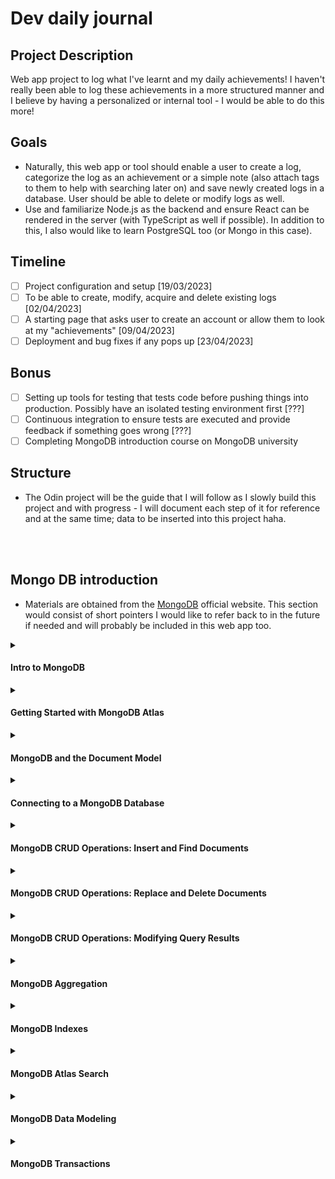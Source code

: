 # Dev daily journal
## Project Description
Web app project to log what I've learnt and my daily achievements! I haven't really been able to log these achievements in a more structured manner and I believe by having a personalized or internal tool - I would be able to do this more!

## Goals
- Naturally, this web app or tool should enable a user to create a log, categorize the log as an achievement or a simple note (also attach tags to them to help with searching later on) and save newly created logs in a database. User should be able to delete or modify logs as well.
- Use and familiarize Node.js as the backend and ensure React can be rendered in the server (with TypeScript as well if possible). In addition to this, I also would like to learn PostgreSQL too (or Mongo in this case).

## Timeline
- [ ] Project configuration and setup [19/03/2023]
- [ ] To be able to create, modify, acquire and delete existing logs [02/04/2023]
- [ ] A starting page that asks user to create an account or allow them to look at my "achievements" [09/04/2023]
- [ ] Deployment and bug fixes if any pops up [23/04/2023]

## Bonus
- [ ] Setting up tools for testing that tests code before pushing things into production. Possibly have an isolated testing environment first [???]
- [ ] Continuous integration to ensure tests are executed and provide feedback if something goes wrong [???]
- [ ] Completing MongoDB introduction course on MongoDB university

## Structure
- The Odin project will be the guide that I will follow as I slowly build this project and with progress - I will document each step of it for reference and at the same time; data to be inserted into this project haha. 

<br/><br/>

## Mongo DB introduction
- Materials are obtained from the [MongoDB](https://learn.mongodb.com/learning-paths/introduction-to-mongodb) official website. This section would consist of short pointers I would like to refer back to in the future if needed and will probably be included in this web app too.

<details><summary><h4>Intro to MongoDB</h4></summary>
<ul>
  <li>Notable keywords; CRUD with MongoDB, search experience, aggregation, indexing, data modeling and transactions</li>
  <li>All exercises are done via IDE on MongoDB course (which is connected to an Atlas cluster)</li>
</ul>
</details>

<details><summary><h4>Getting Started with MongoDB Atlas</h4></summary>
  <ol>
    <li><details><summary><h4>Introduction to MongoDB - Developer Data Platform</h4></summary>
      <ul>
        <li>Database as a serivce (DBaaS) - do not need to configure or manage database but Atlas would do this for us</li>
        <li>Replica Set: data is stored in more than one server (a group of server that holds data). Redundancy and availability</li>
        <li>Type of instances: Clusters (Shared & Dedicated) - serveral mongo servers working  together</li>
        <li>Type of instances: Serverless - charge based on usage and will scale depending  on needs</li>
        <li>Has data API, graphQL API and triggers to enable event driven architecture</li>
      </ul>
    </details></li>
    <li><details>
    <summary><h4>Creating and deploying at Atlas cluster</h4></summary>
      <ul>
        <li>Organizations - define and manager userss and teams</li>
        <li>Projects - create separate projects for development, testing and production</li>
        <li>Add database user for SSH purposes</li>
        <li>Remember add own IP address (or any other) so that MongoDB Atlas doesn't block as it blocks everything but anything within Atlas themselves</li>
        <li>Data explorer can be used to visualize existing data in clusters</li>
      </ul>
    </details></li>
  </ol>
</details>

<details><summary><h4>MongoDB and the Document Model</h4></summary>
  <ol>
    <li><details><summary><h4>MongoDB database</h4></summary>
      <ul>
        <li>MongoDB stored as documents similar to JSON - able to use one format for any applicaitons</li>
        <li>Document - basic unit of data in MongoDB</li>
        <li>Collection - set of documents (structure may not be the same within collection since a document has flexible schema)</li>
        <li>Database - set of collections</li>
        <li>Atlas offers full text search and data visualization</li>
     </ul>
    </details></li>
    <li><details><summary><h4>MongoDB Document Model</h4></summary>
      <ul>
        <li>Documents displayed in JSON and stored in BSON (extension of JSON but in binary which supports multiple different data types) on database.</li>
        <li>Every document requires <code>_id</code> field, if document doesn't have one - MongoDB auto generates ObjectId to represent <code>_id</code> field</li>
        <li>Collections can have different documents schemas in it (because schema is flexbile as it supports polymorphic documents).</li>
        <li>To have more control over database, can have optional schema validation in placed. This can be used to constraint structure of documents.</li> 
       </ul>
    </details></li>
    <li><details><summary><h4>Managing Databases, Collections, and Documents in Atlas Data Explorer</h4></summary>
      <ul>
        <li>Atlas Data Explorer - can create collections or databases and insert documents into databases as required</li>
        <li>Atlas UI - useful for testing purposes</li>
       </ul>
    </details></li>
  </ol>
</details>

<details><summary><h4>Connecting to a MongoDB Database</h4></summary>
  <ol>
    <li><details><summary><h4>Using MongoDB connection strings</h4></summary>
      <ul>
        <li>Connection strings allows us to connect to cluster and work with data. It describes host that we will be using and the options for connecting to MongoDB database</li>
        <li>Connecting string can be used to connect from mongo shell, mongo compass or to any other app</li>
        <li>There exists two formats of connecting string - standard format and DNS seed list format</li>
        <li>Standard format used to connect to standalone clusters, replica sets or sharded clusters</li>
        <li>DNS seed list format provides a DNS server list to connection string. This provides flexibility of deployment and can change servers in rotation without reconfiguring clients.</li>
        <li>Connection string consists of username and password (created database users that have access to database), host and optional port number to database and lastly, additional options</li>
     </ul>
    </details></li>
    <li><details><summary><h4>Connecting to a MongoDB Atlas Cluster with the Shell</h4></summary>
      <ul>
        <li>Will require mongosh to connect into our cluster locally via CLI with provided connection string</li>
        <li>mongosh is a Node.js REPL environment and will enable us to utilize JavaScript languages within the shell</li>
     </ul>
    </details></li>
    <li><details><summary><h4>Connecting to a MongoDB Atlas Cluster with MongoDB Compass</h4></summary>
      <ul>
        <li>GUI to allow us to query and analyze data in cluster</li>
        <li>Enable us to acquire statistical summary of databases existing in cluster</li>
     </ul>
    </details></li>
    <li><details><summary><h4>Connecting to a MongoDB Atlas Cluster from an Application</h4></summary>
      <ul>
        <li>MongoDB drivers allow us to connect database to application using programming language of our choice with provided connection string</li>
        <li>MongoDB documentation to use for configuration and setting up connection to MongoDB database</li>
     </ul>
    </details></li>
    <li><details><summary><h4>Troubleshooting MongoDB Atlas connection errors</h4></summary>
      <ul>
        <li>Network access errors - can be due to not adding IP address for network access</li>
        <li>User authentication errors - can be due to not including password</li>
     </ul>
    </details></li>
  </ol>
</details>

<details><summary><h4>MongoDB CRUD Operations: Insert and Find Documents</h4></summary>
  <ol>
    <li><details><summary><h4>Inserting documents in a MongoDB Collection</h4></summary>
      <ul>
        <li><code>insertOne()</code> and <code>insertMany()</code> are the relevant code to insert documents.</li>
        <li>Note that with the use of <code>insertOne()</code>, if the collection targeted for document insertion does not exist. It will create the collection automatically. This is worth noting as it causes collections to be created unnecessarily.</li>
     </ul>
    </details></li>
    <li><details><summary><h4>Finding documents in a MongoDB Collection</h4></summary>
      <ul>
        <li><code>use database-name</code> will allow us to utilize the database has the relevant collections included. Next, <code>db.collection-name.find()</code> will return documents that can be found in the collection-name inputted.</li>
        <li>To specify what fields/values a document should have - <code>db.collection-name.find({ field-name: value })</code> can be used. This ensures that we want a specific key/field name to contain a specific value</li>
        <li>To target multiple value for a key/field name - <code>db.collection-name.find({ field-name: { $in: [value-one, value-two] } })</code> can be considered where the values we are looking for can be value-one or value-two.</li>
      </ul>
    </details></li>
    <li><details><summary><h4>Finding documents in a MongoDB by using Comparison Operators</h4></summary>
      <ul>
        <li>Examples of comparison operators can be as such <code>$gt</code>, <code>$lt</code>, <code>$gte</code> and <code>$lte</code></li>
        <li>An example of utilizing a comparison operator is <code>db.collection-name.find({ field-name: { $gt: 50 } })</code></li>. Note that in this case <code>field-name</code> could just be a field-name specifically or object.field-name (object is the sub document within a document) - depending on the structure of the document.
        <li>Note that if there is an array of items and even if one item fulfills the comparison operator or condition - the document is retrieved along with the entire array of items (even ones that do not fulfill the condition)</li>
        <li>Those are not the only comparison operator that exists.</li>
      </ul>
    </details></li>
    <li><details><summary><h4>Querying on Array Elements in MongoDB</h4></summary>
      <ul>
        <li>Notice the difference between the two queries. <code>db.collection-name.find({field-name: value})</code> and <code>db.collection-name.find({field-name: {$elemMatch: {$eq: value}}})</code>. The first will return any item with the field that has the scalar value (value does not need to be in an array). The second will return a items with the matching values found in an array for the specified field. The difference is that the second will require values to be in an array.</li>
        <li>Can use <code>$elemMatch</code> to also acquire items that meet the query criteria included. Example, <code>db.collection-name.findOne({sub-document-name: {$elemMatch: {field-name: value, another-field-name: {$lt : value}, other-field-name: {$gte : another value}}}})</code>. This example will provided us with one item that meets the three queries/conditions listed for three separate fields.</li>
      </ul>
    </details></li>
    <li><details><summary><h4>Finding Documents by Using Logical Operators</h4></summary>
      <ul>
        <li>The two logical operators will be $and & $or operators. Example, <code>db.collection-name.find({$and: [{field-name: value}, {another-field-name: {$gte: greater-value}}]})</code>. This can also be accomplished implicitly via <code>db.collection-name.find({field-name: value, another-field-name: {$gte: greater-value}})</code>.</li>
        <li>The $or operator is exactly the same syntax. You can also combine a single query with multiple $or and $and operator together. Note that explicit $and is required first when intention is to have two same $or being used together as the first $or operator will override the subsequent operator as it defies the JSON object structure with all keys required to be unique.</li>
        <li>Example for better visualization 
          <pre><code>
          db.routes.find({
            $and: [
                { $or: [{ dst_airport: "SEA" }, { src_airport: "SEA" }] },
                { $or: [{ "airline.name": "American Airlines" }, { airplane: 320 }] },
              ]
            })
         </code></pre>
        </li>
        <li>Example from assignment to access a sub document with a comparison operator within it - <code>db.sales.find({ couponUsed: true,  purchaseMethod: "Online", "customer.age": { $lte: 25 } })</code></li>
        <li>
          <b>Note.</b> If there are sub documents present, and you are looking to check that the sub-documents has a specific value with the specified field - use the dot notation method to do this. There is a big difference between both code blocks included below
          <pre><code>
          db.sales.find({
            $or: [{ items: {name: "notepad", tags: "school"}}]
          })
          </pre></code>
          <pre><code>
          db.sales.find({
            $or: [{ "items.name": "pens" }, { "items.tags": "writing" }],
          })
          </code></pre>
          The first is we have an <code>$or</code> comparison operator (which in this case isn't really neccessary anymore) to look for an items sub document to have that specific object (if any other items sub documents with object structure that differs from this - it will not meet the query's expression then and will not show up on results). The second in this case looks for <b>any</b> items sub document with either of the fields (checks if it exists) along with the value provided. If any is true, the document will show up regardless of the <a href="https://stackoverflow.com/questions/38129635/mongodb-accessing-subdocuments" target="_blank">object structure</a>.
        </li>
      </ul>
    </details></li>
  </ol>
</details>

<details><summary><h4>MongoDB CRUD Operations: Replace and Delete Documents</h4></summary>
  <ol>
    <li><details><summary><h4>Replacing a Document in MongoDB</h4></summary>
      <ul>
        <li>Using the <code>db.collection-name.replaceOne(filter, replacement, options)</code> will allow us to replace a document within a collection.</li>
        <li>In this case, <code>filter</code> would typically consist of a way to uniquely identify a document within the collection. Additionally, <code>replacement</code> would contain an updated version of the document (excluding its id field) to replace the existing document within our collection.</li>
      </ul>
    </details></li>
    <li><details><summary><h4>Updating a Document in MongoDB</h4></summary>
      <ul>
        <li>Commands to use - <code>updateOne(filter, update, options)</code> along with update operators - <code>$set</code> and <code>$push</code> along with <code>upsert</code> will be taught in this section which are used within the parameters of the <code>updateOne</code> method provided</li>
        <li><code>$set</code> operator can be used to add new fields or values to a document or replace existing fields with new values in a document</li>
        <li><code>$push</code> has the same capabilities as well and it also appends new item to an existing array value or if the array value does not exist in the first place, it creates an array with the new item to be added</li>
        <li>If the filter query filled does not provide any existing document within collection, we would use <code>upsert</code> to create a new document if that were to be the case. Upsert stands for update or insert and is included as an option object which is set to be true or false</li>
        <li>Some examples for better utilization of methods
          Look for specified id and set subscribers field to the value provided
          <pre><code>
          db.podcasts.updateOne(
            {_id: ObjectId("5e8f8f8f8f8f8f8f8f8f8f8")},
            {$set: {subscribers: 98562}}
          )
          </pre></code>
          Look for a document with the specified title value and set the topics value with the provided array. If it does not exist, insert a new document (purpose of upsert). You can also use <code>$inc</code> followed by the field and the value to incrementally increase the existing value by as well if required
          <pre><code>
          db.podcasts.updateOne(
            { title: "The Developer Hub" },
            { $set: { topics: ["databases", "MongoDB"] } },
            { upsert: true }
          )
          </pre></code>
          Add a new item to existing value array of hosts field
          <pre><code>
          db.podcasts.updateOne(
            { _id: ObjectId("5e8f8f8f8f8f8f8f8f8f8f8") },
            { $push: { hosts: "Nic Raboy" } }
          )
          </pre></code>
          To add multiple items to an array (if item does not exist - nothing will happen), you would require the <code>$each</code> command as shown below.
          <pre><code>
          db.birds.updateOne(
            { _id: ObjectId("6268471e613e55b82d7065d7") },
            {
              $push: {
                diet: { $each: ["newts", "opossum", "skunks", "squirrels"] },
              },
            }
          )
          </pre></code>
        </li>
      </ul>
    </details></li>
    <li><details><summary><h4>Updating a Document and acquiring updated version in MongoDB</h4></summary>
      <ul>
        <li>There is a difference between <code>findAndModify({query: {filter-object}, update: {updated-fields-object}, new: true})</code> and <code>updateOne()</code> methods. The first method is used to return document that has just been updated. The <code>new: true</code> ensures that we get an updated version of the document as a return with the first method.</li>
        <li>Typically, we would use <code>updateOne()</code> and <code>findOne()</code> to update a document and then look for the updated document. This does two round trips to and back from the server. This could also return the same document that could have already been outdated to begin with before returning a version that you thought is the most updated version.</li>
        <li>An example is as shown</li>
        <pre><code>
        db.podcasts.findAndModify({
          query: { _id: ObjectId("6261a92dfee1ff300dc80bf1") },
          update: { $inc: { subscribers: 1 } },
          new: true,})
        </pre></code>
        Note that you can also set <code>upsert: true</code> to insert a new document if no documents are acquired with the inputted filter query.
      </ul>
    </details></li>
    <li><details><summary><h4>Updating multiple documents in MongoDB</h4></summary>
      <ul>
        <li>Using <code>updatrMany({filter-object}, {updated-fields-object})</code> will allow the updates to occur for all documents that meet the filter criteria in the filter object</li>
        <li>This method does not guarantee all documents will be updated at the same time. This can be checked against the number of successful update counts against the matched count documents.</li>
        <li>Example is as shown. This code will update all documents with any of the values found in the array provided with the use of <code>$in</code> and then update any documents found with the specified date for the given field name.</li>
        <pre><code>
        db.birds.updateMany(
          {
            common_name: { $in: ["Blue Jay", "Grackle"]},
          },
          {
            $set: {last_seen: ISODate("2022-01-01")},
          }
        )
        </pre></code>
      </ul>
    </details></li>
    <li><details><summary><h4>Removing one or many documents in MongoDB</h4></summary>
      <ul>
        <li>You can choose to delete a document with <code>deleteOne({filter-object})</code> or many documents with <code>deleteMany({filter-object})</code></li>
        <li>Example is as shown to delete one document</li>
        <pre><code>
        db.birds.deleteOne({_id: ObjectId("35465")})
        </pre></code>
        <li>Example is as shown to delete multiple documents</li>
        <pre><code>
        db.birds.deleteMany({ sightings_count: { $lte: 10 } })
        </pre></code>
      </ul>
    </details></li>
  </ol>
</details>

<details><summary><h4>MongoDB CRUD Operations: Modifying Query Results</h4></summary>
  <ol>
    <li><details><summary><h4>Sorting and Limiting Query Results in MongoDB</h4></summary>
      <ul>
        <li><code>cursor</code> is a pointer to the result set of a query like <code>find</code>. The methods that comes with it would be <code>.sort({field-name: 1 or -1})</code> and <code>.limit(size-of-results)</code>. Note that these are chained on top of a query. In the sort method, 1 would sort results from smallest to largest alphabetically (Mongo sorts by capitalized letters first)</li>
        <li>Limiting number of results can improve performance of app.</li>
        <li>Example of utilizing limit and sort methods. To sort by most recent dates - use <code>-1</code> instead</li>
        <pre><code>
        db.companies
          .find({ category_code: "music" })
          .sort({ number_of_employees: -1})
          .limit(3)
        </pre></code>
        <li>An additional interesting example here as well which looks for any of the included names in provided array</li>
        <pre><code>
        db.sales
        .find({ "items.name": { $in: ["laptop", "backpack", "printer paper"] }, "storeLocation": "London", })
        .sort({ saleDate: -1, })
        .limit(3)
        </pre></code>
      </ul>
    </details></li>
    <li><details><summary><h4>Returning specific data from a query in MongoDB</h4></summary>
      <ul>
        <li>To limit specific fields from being acquired which will improve bandwidth performance. This is called projection.</li>
        <li>Can choose to include or exlucde fields (can't combine both exception for _id field). To include we have field values to be 1 while to exclude, we have other field names to be 0 instead.</li>
        <pre><code>
        // Return all restaurant inspections - business name and result fields only
        db.inspections.find(
          { sector: "Restaurant - 818" },
          { business_name: 1, result: 1, _id: 0 }
        )
        </pre></code>
        and even this - since we are excluding sub document fields
        <pre><code>
        // Return all inspections with result of "Pass" or "Warning" - exclude date and zip code
        db.inspections.find(
          { result: { $in: ["Pass", "Warning"] } },
          { date: 0, "address.zip": 0 }
        )
        </pre></code>
      </ul>
    </details></li>
    <li><details><summary><h4>Counting documents in a MongoDB Collection</h4></summary>
      <ul>
        <li>This can be done with the <code>countDocuments({query-to-count-specific-documents-object}, options)</code> method. </li>
        <pre><code>
        // Count number of trips over 120 minutes by subscribers
        db.trips.countDocuments({ tripduration: { $gt: 120 }, usertype: "Subscriber" })
        </pre></code>
      </ul>
    </details></li>
  </ol>
</details>

<details><summary><h4>MongoDB Aggregation</h4></summary>
  <ol>
    <li><details><summary><h4>Inroduction to MongoDB Aggregation</h4></summary>
      <ul>
        <li>Used to build multi stage query - a series of stages completed one at a time, in order. Within each stage, data can be filtered, sorted, grouped and transformed.</li>
        <li>The following can be used <code>.aggegate([{ $stage_name: {expression} }, { $second_stage_name: {expression} }])</code></li>
        <li>Stage is a single operation on data. Commonly used in stages - <code>$match</code> (for filtering), <code>$group</code> (group documents based on criteria) and <code>$sort</code> (put documents in specified order)</li>
        <li>Field references can be used to acquire and combine values from existing fields in the documents to create new ones if required</li>
        <li>Example as shown below</li>
        <pre><code>
        db.collection.aggregate([
            {
                $stage1: {
                    { expression1 },
                    { expression2 }...
                },
                $stage2: {
                    { expression1 }...
                }
            }
        ])
        </pre></code>
      </ul>
    </details></li>
    <li><details><summary><h4>Using $match and $group Stages in a MongoDB Aggregation Pipeline</h4></summary>
      <ul>
        <li>Most commonly used - <code>$match</code> and <code>$group</code>. Best to pplace <code>$match</code> as early as possibly in pipeline so that it can use indexes which helps with processing.</li>
        <li>An example of using <code>$group</code> would be <code>{ $group: {_id: expression, field-name: {accumulator: expression}} }</code></li>
        <pre><code>
        db.zips.aggregate([
          { $match: {state: "CA"} },
          { $group: {_id: "$city", totalZips: { $count : { }}} }
        ])
        </pre></code>
        <li>Additional example for reference. In this case, location is a sub document and coordinates is being used as a grouping key and  we count the number of sightings to acquire famous coordinates</li>
        <pre><code>
        db.sightings.aggregate([
          { $match: {species_common: 'Eastern Bluebird'} }, 
          { $group: {_id: '$location.coordinates', number_of_sightings: 
            { $count: {}} }
          }
        ])
        </pre></code>
      </ul>
    </details></li>
    <li><details><summary><h4>Using $sort and $limit Stages in a MongoDB Aggregation Pipeline</h4></summary>
      <ul>
        <li>Note that order of stages would change the results of aggregation.</li>
        <li>Example for reference</li>
        <pre><code>
        db.zips.aggregate([
          { $sort: {pop: -1} },
          { $limit:  5 }
        ])
        </pre></code>
      </ul>
    </details></li>
    <li><details><summary><h4>Using $project, $count and $set Stages in a MongoDB Aggregation Pipeline</h4></summary>
      <ul>
        <li><code>$project</code> determines output shape and usually last stage since we are formatting output. Can use to include and project fields with 1 or 0. We can even project a new field name too if required.</li>
        <li><code>$set</code> adds or modifies fields in the pipeline. Useful when we want to change existing fields or add new ones to be used in upcoming pipeline stages.</li> 
        <li><code>$count</code> returns total document count. </li>
        <li>Example for <code>$project</code> where a new field name - population is projected with an existing field value. If field name is not included, it would not be projected in results with the exception of _id field</li>
        <pre><code>
        { $project: {state:1, zip:1, population:"$pop", _id:0} }
        </pre></code>
        <li>Example for <code>$set</code> where a new field named place is created and subbed with values coming from two different fields in the existing document</li>
        <pre><code>
        { $set: {
          place: {$concat:["$city",",","$state"]},
          pop: 10000
          }
        }
        </pre></code>
        <li>Example for <code>$count</code> where we count the number of documents in collection and name the output field total_zips</li>
        <pre><code>
        {
          $count: "total_zips"
        }
        </pre></code>
      </ul>
    </details></li>
    <li><details><summary><h4>Using $out Stage in a MongoDB Aggregation Pipeline</h4></summary>
      <ul>
        <li><code>$out</code> has to be the last stage of the pipeline. Writes documents that are returned by an aggregation pipline into a collection. Will create a new collection if it does not exist.</li>
        <li><code>$out: {db: "db-name", coll: "collection-name"}</code>. Can also exclude db field, meaning document is created in the same database that data is being aggregated from currently.</li>
        <li>Note - if collection exists, the database will be overwritten with aggregated results.</li>
      </ul>
    </details></li>
  </ol>
</details>

<details><summary><h4>MongoDB Indexes</h4></summary>
  <ol>
    <li><details><summary><h4>Using MongoDB Indexes in Collections</h4></summary>
      <ul>
        <li>Stores small portion of data from the collection to help with search efficiency. It points to document identity so that it is faster to look up and update specified document</li>
        <li>It speeds up query searches, reduce disk I/O, reduce resources required to execute queries and also supports equality matches as well as range-based operations</li>
        <li>It helps MongoDB such that it wouldn't need to scan entire collection to check that it matches query criteria and preventing the need to sort results in memory</li>
        <li>Every collection will have an index by default (only has <code>_id</code> field). Each query should have its own index.</li>
        <li>Will need to update index data structure of document changes. Ensure that we only have indexes we need and remove unnucessary ones.</li>
        <li>Most commonly used - compound field and single field indexes. Index that perform on arrays are multi key indexes.</li>
      </ul>
    </details></li>
    <li><details><summary><h4>Creating Single Field Index in MongoDB</h4></summary>
      <ul>
        <li>Done with the <code>createIndex()</code> command. Index can also include uniqueness command to prevent insertion of documents with the specified field that should only contain unique values</li>
        <li>There is a way to determine if there are any indexes with the <code>getIndexes()</code> command and can also determine if a query has an index in placed with the <code>explain()</code> command</li>
        <li>Ensuring single field index specified has unique values for each document. Worth noting that if a query is over indexed, it can cause performance issue. Creating single field index with equality constraint</li>
        <li>Note that if index is not being used, you would see a <code>COLLSCAN</code> which indicates that MongoDB had to do a wide collection scan since no index has been created. An <code>IXSCAN</code> indicates an index is being used for specific query.</li>
        <pre><code>
          db.customers.createIndex({ email: 1 },{ unique:true })
        </pre></code>
        <li>To check that index created is working</li>
        <pre><code>
          db.accounts.explain().find(/* your query here */)
        </pre></code>
      </ul>
    </details></li>
    <li><details><summary><h4>Creating Multikey Index in MongoDB</h4></summary>
      <ul>
        <li>This applies to defining an index on an array field which is called a multikey index can index primitive values, sub documents or sub arraays of an array. It can also be a part of a compound field defined index.</li>
        <li>Limitation is that we can only have one array field per index.</li>
      </ul>
    </details></li>
    <li><details><summary><h4>Creating Compound Index in MongoDB</h4></summary>
      <ul>
        <li>Index on multiple fields. Note that if other queries contain even one of the field listed in the multi field index, it will utilize the multi field index created whether it may be prefix or not in a chain of queries.</li>
        <li>Note order matters and it is recommended that the order is as such - equality, range and then sort. This reduces in memory processing time. Meaning, the index created should be created in the order that matches query criteria. This would mean that the placement of fields is important in the index and it needs to be in sync with queries that will utilize the index that will be created.</li>
        <li>An example of ensuring that the order of field for the index created has to match the query criteria as shown below.</li>
        <pre><code>
        db.customers
          .find({ birthdate: {$gte:ISODate("1977-01-01")}, active:true })
          .sort({ birthdate:-1, name:1 })
        </pre></code>
        <li>This ensures that the active field exists first and is true and then sorts birthdate and followed by name</li>
        <pre<code>
        db.customers.createIndex({
          active:1, 
          birthdate:-1,
          name:1
        })
        <li>Ensuring that the query is fully covered ensures that no data is required to be fetched from in-memory or collection. This can be achieved by ensuring that only required fields are projected (as listed in the created index)</li>
        <pre><code>
        db.customers.explain()
        .find(
          { birthdate: {$gte:ISODate("1977-01-01")}, active:true },
          { name:1, birthdate:1, _id:0 })
        .sort({ birthdate:-1, name:1 })
        </pre></code>
      </ul>
    </details></li>
    <li><details><summary><h4>Deleting Indexes in MongoDB</h4></summary>
      <ul>
        <li>Deleting indexes that are no longer required will prevent redundant indexes from being used by a query. This will cause performance issues if not removed properly</li>
        <li>The use of <code>dropIndex()</code> and <code>dropIndexes()</code> will allow the removal of indexes. Note that if no index names are provided to the <code>dropIndexes()</code> method, all indexes will be dropped. Providing an array of index names will remove all indexes provided within that array</li>
      </ul>
    </details></li>
  </ol>
</details>

<details><summary><h4>MongoDB Atlas Search</h4></summary>
  <ol>
    <li><details><summary><h4>Using relevance based search and search Index MongoDB</h4></summary>
      <ul>
        <li>Relevance search is different from database search. It starts with search indexes which creates a reference for records to relevance-based search usage</li>
        <li>Database search is used by developers and system administrators to help make database queries more efficient. These are the components of a search index</li>
        <pre><code>
        {
          "analyzer": "lucene.standard",
          "searchAnalyzer": "lucene.standard",
          "mappings": {
            "dynamic": true
          }
        }
        </pre></code>
      </ul>
    </details></li>
    <li><details><summary><h4>Creating search Index with dynamic mapping in MongoDB</h4></summary>
      <ul>
        <li>Search index define how relevance based search should perform. Dynamic mapping would ensure all fields are indexed except for booleans, objectIds and timestamps</li>
        <li>If dynamic mapping is used, specific fields will not need to be specified for field mappings on Mongo Atlas UI</li>
        <li>It is also possible to dedicated weights to specific fields so that scoring would be properly distributed as expected</li>
        <li>An example of utilizing the newly created search index (dynamic field mapping) and searching for the relevance text of "search" across multiple fields for each document which we then assign relevance scoring acquired for each document based on the relevance text - 'notepad'</li>
        <pre><code>
        db.sales.aggregate([
          {
            $search: {
              index: 'sample_supplies-sales-dynamic',
              text: {
                query: 'notepad', path: { 'wildcard': '*' }
              } } },
          {
            $set: {
              score: { $meta: "searchScore" }
              }
          }
        ])
        </pre></code>
      </ul>
    </details></li>
    <li><details><summary><h4>Creating search Index with static field mapping in MongoDB</h4></summary>
      <ul>
        <li>Static indexing on specific fields makes query quicker, saves processing power and time since we only focus on specific fields to be indexed</li>
      </ul>
    </details></li>
    <li><details><summary><h4>Using $search and Compound Operators in MongoDB</h4></summary>
      <ul>
        <li>Using compound operator, can assign different weights to specific fields to ensure we acquire most important results</li>
        <li>Will need to create a $search stage first (which will be created in the aggregation stage via Mongo Atlas). Within the $search stage, we will have a $compound component where we specific the weight of each field with commands like <code>must</code>(field must have specific value), <code>must not</code>, <code>filter</code> and <code>should</code> (where we assign weights)</li>
        <li>Example of creating a $search stage within the aggregation stage where the text "field" must be found in the habitat fieldd and a weight of 5 is allocated to wingspam_cm values that are greate than 45 in any documents.</li>
        <pre><code>
        {
          "compound": {
            "must": [{
              "text": {
                "query": "field",
                "path": "habitat"
              }
            }],
            "should": [{
              "range": {
                "gte": 45,
                "path": "wingspan_cm",
                "score": {"constant": {"value": 5}}
              }
            }]
          }
        }
        </pre></code>
        <li>Note that <code>filter</code> will not affect $search stage</li>
        <li>Additional examples. This aggregation stage has a $search stage within it that filters out documents that does not have the query text Online" within the purchaseMethod field and it then assigns a constant weight to the items sub document name field that contains the query text notepad in it. Finally, we project specicfic fields to cover the query and project a new field called score and acquire the aggregated score for documents found or determined to be relevant</li>
        <pre></code>
        db.sales.aggregate([
          {
            $search: 
            {
              index: 'sample_supplies-sales-dynamic',
              "compound": 
              {
                "filter": [{
                    "text": {"query": "Online", "path": "purchaseMethod"}
                  }],
                "should": [{
                    "text": {
                      "query": "notepad",
                      "path": "items.name",
                      "score": { "constant": { "value": 5 } }
                    }]
              }
            }
          },
          {
            $project: { "items.name": 1, "purchaseMethod": 1, "score": {$meta: "searchScore"} }
          }
        ])
        </pre></code>
      </ul>
    </details></li>
    <li><details><summary><h4>Group search results by using facets in MongoDB</h4></summary>
      <ul>
        <li>Allows us to categorize or group search results. These can be found in the $searchMeta and it is located there because it indicates how results have been aggregated and outputted.</li>
        <li>We then categorize results or place them in "buckets" with the use of $facets</li>
      </ul>
    </li></details>
  </ol>
</details>

<details><summary><h4>MongoDB Data Modeling</h4></summary>
  <ol>
    <li><details><summary><h4>Introduction to Data Modeling MongoDB</h4></summary>
      <ul>
        <li>It is how data will be stored and how the data will be related to one and another</li>
        <li>Good data modeling will ensure cost is saved, queries efficiency and identifying/predicting frequent document data access</li>
        <li>Note that each document can be different since MongoDB ensures that documents are flexible (polymorphism)</li>
        <li>Embedding a document would mean that we're correlated two documents with one and another</li>
      </ul>
    </details></li>
    <li><details><summary><h4>Types of Data Relationships MongoDB</h4></summary>
      <ul>
        <li>One to one, one to many and many to many. To model relationships - we can reference or embed data models</li>
        <li>Note - data that is accessed together should be stored together. If data stored in multiple collections, database must scan through multiple different collections which increases cost</li>
        <li>Embedding is taking related data and insert into document while referencing is when we refer documents in another collection to our document.</li>
        <li>Example of embedding one to many would include information about other documents within an array for a single document</li>
        <li>Referencing would include object ids from documents that belong to a different collection</li>
      </ul>
    </details></li>
    <li><details><summary><h4>Modeling Data Relationships MongoDB</h4></summary>
      <ul>
        <li>Many ways to model a relationship for documents. Note how context may be lost when different approaches have been taken to implement the relationships between the documents</li>
      </ul>
    </details></li>
    <li><details><summary><h4>Embedding Data in Documents MongoDB</h4></summary>
      <ul>
        <li>Used for one to many and many to many relationships between documents. Useful because it makes use of data that are accessed together - should be stored together.</li>
        <li>Allow all data to be accessed in one place and allow dev to get and update a document in one query</li>
        <li>However, documents may grow too large causing latency and high memory usage. As documents are read in full to memory - which is detrimental to application performance</li>
        <li>To counter this, read more about schema anti pattern (avoid unbounded documents)</li>
      </ul>
    </details></li>
    <li><details><summary><h4>Referencing Data in Documents MongoDB</h4></summary>
      <ul>
        <li>Saving _id of another document (can be from the same collection or different) as a field value in a document</li>
      </ul>
    </details></li>
    <li><details><summary><h4>Scaling a Data Model MongoDB</h4></summary>
      <ul>
        <li>Ensuring scalability can achieve efficient query result times, memory usage, cpu usage and storage usage</li>
        <li>Avoid unbounded documents, think of how document may grow larger (example is embedding comments to a blog post and if comments continue to grow - so does the size of document - causing performance issue when writing/reading)</li>
      </ul>
    </details></li>
    <li><details><summary><h4>Using Atlas Tools for Schema Help MongoDB</h4></summary>
      <ul>
        <li>Take notes of schemma design patterns to follow. Avoid anti patterns like massive arrays, massive number of collections, bloated documents, unnecessary indexes, queries without indexes and data that is accessed together from multiple collections</li>
        <li>Data explorer and performance advisor can be used to identify these anti patterns</li>
      </ul>
    </details></li>
  </ol>
</details>

<details><summary><h4>MongoDB Transactions</h4></summary>
  <ol>
    <li><details><summary><h4>Introduction to ACID Transactions in MongoDB</h4></summary>
      <ul>
        <li></li>
      </ul>
    </details></li>
  </ol>
</details>
